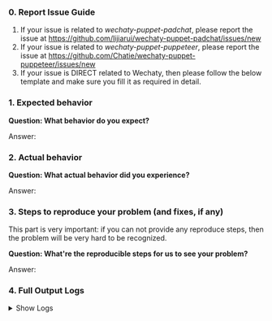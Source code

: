 ### 0. Report Issue Guide

1. If your issue is related to _wechaty-puppet-padchat_, please report the issue at <https://github.com/lijiarui/wechaty-puppet-padchat/issues/new>
2. If your issue is related to _wechaty-puppet-puppeteer_, please report the issue at <https://github.com/Chatie/wechaty-puppet-puppeteer/issues/new>
3. If your issue is DIRECT related to Wechaty, then please follow the below template and make sure you fill it as required in detail.

### 1. Expected behavior

**Question: What behavior do you expect?**

Answer:

### 2. Actual behavior

**Question: What actual behavior did you experience?**

Answer:

### 3. Steps to reproduce your problem (and fixes, if any)

This part is very important: if you can not provide any reproduce steps, then the problem will be very hard to be recognized.

**Question: What're the reproducible steps for us to see your problem?**

Answer:

### 4. Full Output Logs

<details>
<summary>
Show Logs
</summary>

```shell
$ WECHATY_LOG=silly node yourbot.js

Question: Paste your FULL(DO NOT ONLY PROVIDE FRAGMENTS) log messages
Answer:

```

</details>

